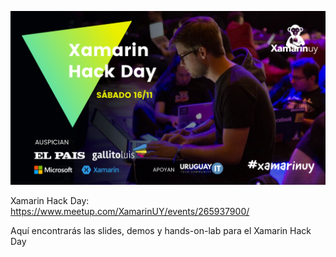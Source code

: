 ![Xamarin Hack Day](xamarin-hack-day.png)

Xamarin Hack Day: https://www.meetup.com/XamarinUY/events/265937900/

Aquí encontrarás las slides, demos y hands-on-lab para el Xamarin Hack Day
